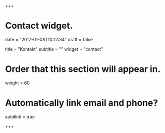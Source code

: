 +++
# Contact widget.

date = "2017-01-08T10:12:34"
draft = false

title = "Kontakt"
subtitle = ""
widget = "contact"

# Order that this section will appear in.
weight = 60

# Automatically link email and phone?
autolink = true

+++

